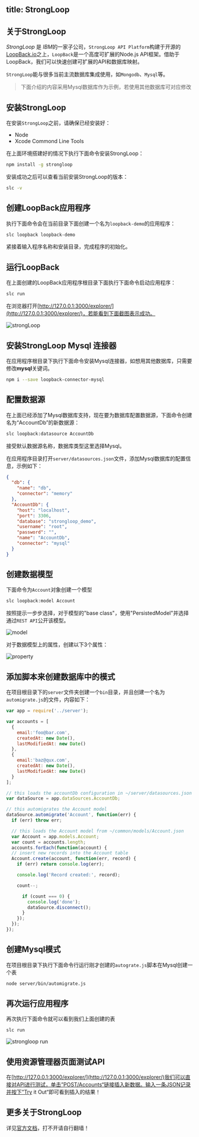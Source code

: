 title: StrongLoop
---

## 关于StrongLoop

*StrongLoop* 是 *IBM*的一家子公司，`StrongLoop API Platform`构建于开源的[LoopBack.io](http://loopback.io/)之上，`LoopBack`是一个高度可扩展的Node.js API框架。借助于LoopBack，我们可以快速创建可扩展的API和数据库映射。

`StrongLoop`能与很多当前主流数据库集成使用，如`Mongodb`、`Mysql`等。

> 下面介绍的内容采用Mysql数据库作为示例，若使用其他数据库可对应修改

## 安装StrongLoop

在安装`StrongLoop`之前，请确保已经安装好：

- Node
- Xcode Commond Line Tools

在上面环境搭建好的情况下执行下面命令安装StrongLoop：

```bash
npm install -g strongloop
```

安装成功之后可以查看当前安装StrongLoop的版本：

```bash
slc -v
```

## 创建LoopBack应用程序

执行下面命令会在当前目录下面创建一个名为`loopback-demo`的应用程序：

```bash
slc loopback loopback-demo
```

紧接着输入程序名称和安装目录，完成程序的初始化。

## 运行LoopBack

在上面创建的LoopBack应用程序根目录下面执行下面命令启动应用程序：

```bash
slc run
```

在浏览器打开[http://127.0.0.1:3000/explorer/](http://127.0.0.1:3000/explorer/)，若能看到下面截图表示成功。

![strongLoop](../../img/strongloop.png)

## 安装StrongLoop Mysql 连接器

在应用程序根目录下执行下面命令安装Mysql连接器，如想用其他数据库，只需要修改**mysql**关键词。

```bash
npm i --save loopback-connector-mysql
```

## 配置数据源

在上面已经添加了Mysql数据库支持，现在要为数据库配置数据源，下面命令创建名为“AccountDb”的新数据源：

```bash
slc loopback:datasource AccountDb
```

接受默认数据源名称，数据库类型这里选择Mysql。

在应用程序目录打开`server/datasources.json`文件，添加Mysql数据库的配置信息，示例如下：

```json
{
  "db": {
    "name": "db",
    "connector": "memory"
  },
  "AccountDb": {
    "host": "localhost",
    "port": 3306,
    "database": "strongloop_demo",
    "username": "root",
    "password": "",
    "name": "AccountDb",
    "connector": "mysql"
  }
}
```

## 创建数据模型

下面命令为`Account`对象创建一个模型

```bash
slc loopback:model Account
```

按照提示一步步选择，对于模型的"base class"，使用"PersistedModel"并选择通过`REST API`公开该模型。

![model](../../img/model.png)

对于数据模型上的属性，创建以下3个属性：

![property](../../img/property.png)


## 添加脚本来创建数据库中的模式

在项目根目录下的`server`文件夹创建一个`bin`目录，并且创建一个名为`automigrate.js`的文件，内容如下：

```javascript
var app = require('../server');

var accounts = [
  {
    email:'foo@bar.com',
    createdAt: new Date(),
    lastModifiedAt: new Date()
  },
  {
    email:'baz@qux.com',
    createdAt: new Date(),
    lastModifiedAt: new Date()
  }
];

// this loads the accountDb configuration in ~/server/datasources.json
var dataSource = app.dataSources.AccountDb;

// this automigrates the Account model 
dataSource.automigrate('Account', function(err) {
  if (err) throw err;

  // this loads the Account model from ~/common/models/Account.json
  var Account = app.models.Account;
  var count = accounts.length;
  accounts.forEach(function(account) {
  // insert new records into the Account table
  Account.create(account, function(err, record) {
    if (err) return console.log(err);

    console.log('Record created:', record);

    count--;

      if (count === 0) {
        console.log('done');
        dataSource.disconnect();
      }
    });
  });
});
```

## 创建Mysql模式

在项目根目录下执行下面命令行运行刚才创建的`autograte.js`脚本在Mysql创建一个表

```bash
node server/bin/automigrate.js
```

## 再次运行应用程序

再次执行下面命令就可以看到我们上面创建的表

```bash
slc run
```

![strongloop run](../../img/strongloop_run.png)

## 使用资源管理器页面测试API

在[http://127.0.0.1:3000/explorer/](http://127.0.0.1:3000/explorer/)我们可以直接对API进行测试，单击”POST/Accounts“链接插入新数据。输入一条JSON记录并按下”Try it Out“即可看到插入的结果！

## 更多关于StrongLoop

详见[官方文档](http://docs.strongloop.com/)，打不开请自行翻墙！




